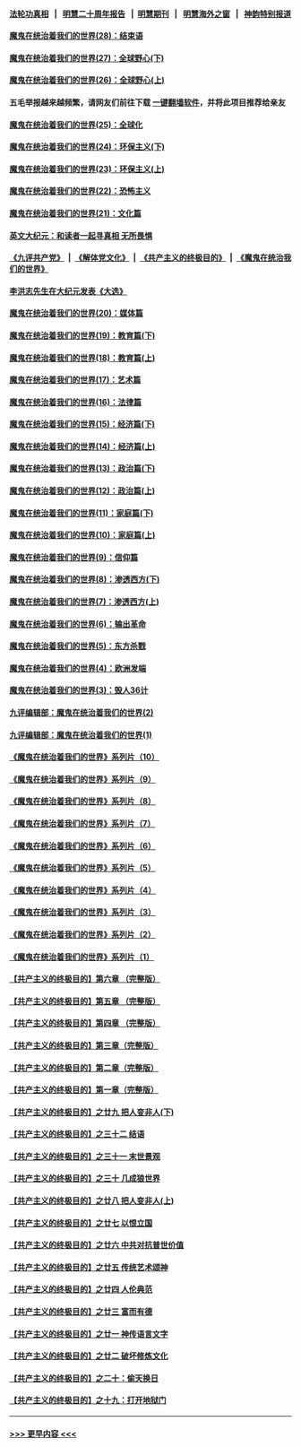 #### [法轮功真相](https://github.com/gfw-breaker/truth/blob/master/README.md?t=0) &nbsp;&nbsp;|&nbsp;&nbsp; [明慧二十周年报告](https://github.com/gfw-breaker/mh-reports/blob/master/README.md?t=0) &nbsp;&nbsp;|&nbsp;&nbsp;[明慧期刊](https://github.com/gfw-breaker/mh-qikan) &nbsp;&nbsp;|&nbsp;&nbsp; [明慧海外之窗](https://github.com/gfw-breaker/mh-news/blob/master/README.md?t=0) &nbsp;&nbsp;|&nbsp;&nbsp; [神韵特别报道](https://github.com/gfw-breaker/mh-news/blob/master/shenyun.md?t=0)
#### [魔鬼在统治着我们的世界(28)：结束语](../pages/nsc422/n10936246.md?t=07131603) 
#### [魔鬼在统治着我们的世界(27)：全球野心(下)](../pages/nsc422/n10928319.md?t=07131603) 
#### [魔鬼在统治着我们的世界(26)：全球野心(上)](../pages/nsc422/n10900318.md?t=07131603) 
#### 五毛举报越来越频繁，请网友们前往下载 [一键翻墙软件](https://github.com/gfw-breaker/ssr-accounts)，并将此项目推荐给亲友
#### [魔鬼在统治着我们的世界(25)：全球化](../pages/nsc422/n10788205.md?t=07131603) 
#### [魔鬼在统治着我们的世界(24)：环保主义(下)](../pages/nsc422/n10695307.md?t=07131603) 
#### [魔鬼在统治着我们的世界(23)：环保主义(上)](../pages/nsc422/n10688613.md?t=07131603) 
#### [魔鬼在统治着我们的世界(22)：恐怖主义](../pages/nsc422/n10614727.md?t=07131603) 
#### [魔鬼在统治着我们的世界(21)：文化篇](../pages/nsc422/n10597706.md?t=07131603) 
#### [英文大纪元：和读者一起寻真相 无所畏惧](../pages/nsc422/n12542027.md?t=07131603) 
#### [《九评共产党》](https://github.com/begood0513/9ping.md/blob/master/README.md) &nbsp;|&nbsp; [《解体党文化》](../../../../jtdwh.md/blob/master/README.md)  &nbsp;|&nbsp; [《共产主义的终极目的》](../../../../gczydzjmd.md/blob/master/README.md) &nbsp;|&nbsp; [《魔鬼在统治我们的世界》](../../../../mgztzwmdsj.md/blob/master/README.md) 
#### [李洪志先生在大纪元发表《大选》](../pages/nsc422/n12534746.md?t=07131603) 
#### [魔鬼在统治着我们的世界(20)：媒体篇](../pages/nsc422/n10586579.md?t=07131603) 
#### [魔鬼在统治着我们的世界(19)：教育篇(下)](../pages/nsc422/n10564808.md?t=07131603) 
#### [魔鬼在统治着我们的世界(18)：教育篇(上)](../pages/nsc422/n10526970.md?t=07131603) 
#### [魔鬼在统治着我们的世界(17)：艺术篇](../pages/nsc422/n10499093.md?t=07131603) 
#### [魔鬼在统治着我们的世界(16)：法律篇](../pages/nsc422/n10485969.md?t=07131603) 
#### [魔鬼在统治着我们的世界(15)：经济篇(下)](../pages/nsc422/n10469975.md?t=07131603) 
#### [魔鬼在统治着我们的世界(14)：经济篇(上)](../pages/nsc422/n10457370.md?t=07131603) 
#### [魔鬼在统治着我们的世界(13)：政治篇(下)](../pages/nsc422/n10448270.md?t=07131603) 
#### [魔鬼在统治着我们的世界(12)：政治篇(上)](../pages/nsc422/n10444576.md?t=07131603) 
#### [魔鬼在统治着我们的世界(11)：家庭篇(下)](../pages/nsc422/n10440961.md?t=07131603) 
#### [魔鬼在统治着我们的世界(10)：家庭篇(上)](../pages/nsc422/n10435448.md?t=07131603) 
#### [魔鬼在统治着我们的世界(9)：信仰篇](../pages/nsc422/n10432159.md?t=07131603) 
#### [魔鬼在统治着我们的世界(8)：渗透西方(下)](../pages/nsc422/n10429603.md?t=07131603) 
#### [魔鬼在统治着我们的世界(7)：渗透西方(上)](../pages/nsc422/n10426013.md?t=07131603) 
#### [魔鬼在统治着我们的世界(6)：输出革命](../pages/nsc422/n10421536.md?t=07131603) 
#### [魔鬼在统治着我们的世界(5)：东方杀戮](../pages/nsc422/n10417707.md?t=07131603) 
#### [魔鬼在统治着我们的世界(4)：欧洲发端](../pages/nsc422/n10414890.md?t=07131603) 
#### [魔鬼在统治着我们的世界(3)：毁人36计](../pages/nsc422/n10411583.md?t=07131603) 
#### [九评编辑部：魔鬼在统治着我们的世界(2)](../pages/nsc422/n10410036.md?t=07131603) 
#### [九评编辑部：魔鬼在统治着我们的世界(1)](../pages/nsc422/n10406825.md?t=07131603) 
#### [《魔鬼在统治着我们的世界》系列片（10）](../pages/nsc422/n12292670.md?t=07131603) 
#### [《魔鬼在统治着我们的世界》系列片（9）](../pages/nsc422/n12290859.md?t=07131603) 
#### [《魔鬼在统治着我们的世界》系列片（8）](../pages/nsc422/n12287445.md?t=07131603) 
#### [《魔鬼在统治着我们的世界》系列片（7）](../pages/nsc422/n12283425.md?t=07131603) 
#### [《魔鬼在统治着我们的世界》系列片（6）](../pages/nsc422/n12282314.md?t=07131603) 
#### [《魔鬼在统治着我们的世界》系列片（5）](../pages/nsc422/n12281419.md?t=07131603) 
#### [《魔鬼在统治着我们的世界》系列片（4）](../pages/nsc422/n12274024.md?t=07131603) 
#### [《魔鬼在统治着我们的世界》系列片（3）](../pages/nsc422/n12271322.md?t=07131603) 
#### [《魔鬼在统治着我们的世界》系列片（2）](../pages/nsc422/n12269049.md?t=07131603) 
#### [《魔鬼在统治着我们的世界》系列片（1）](../pages/nsc422/n12267575.md?t=07131603) 
#### [【共产主义的终极目的】第六章 （完整版）](../pages/nsc422/n11428913.md?t=07131603) 
#### [【共产主义的终极目的】第五章 （完整版）](../pages/nsc422/n11428912.md?t=07131603) 
#### [【共产主义的终极目的】第四章 （完整版）](../pages/nsc422/n11428907.md?t=07131603) 
#### [【共产主义的终极目的】第三章（完整版）](../pages/nsc422/n11428848.md?t=07131603) 
#### [【共产主义的终极目的】第二章（完整版）](../pages/nsc422/n11428831.md?t=07131603) 
#### [【共产主义的终极目的】第一章（完整版）](../pages/nsc422/n11417651.md?t=07131603) 
#### [【共产主义的终极目的】之廿九 把人变非人(下)](../pages/nsc422/n11344140.md?t=07131603) 
#### [【共产主义的终极目的】之三十二 结语](../pages/nsc422/n11360535.md?t=07131603) 
#### [【共产主义的终极目的】之三十一 末世景观](../pages/nsc422/n11351129.md?t=07131603) 
#### [【共产主义的终极目的】之三十 几成狼世界](../pages/nsc422/n11348280.md?t=07131603) 
#### [【共产主义的终极目的】之廿八 把人变非人(上)](../pages/nsc422/n11340492.md?t=07131603) 
#### [【共产主义的终极目的】之廿七 以恨立国](../pages/nsc422/n11336944.md?t=07131603) 
#### [【共产主义的终极目的】之廿六 中共对抗普世价值](../pages/nsc422/n11324785.md?t=07131603) 
#### [【共产主义的终极目的】之廿五 传统艺术颂神](../pages/nsc422/n11296396.md?t=07131603) 
#### [【共产主义的终极目的】之廿四 人伦典范](../pages/nsc422/n11296397.md?t=07131603) 
#### [【共产主义的终极目的】之廿三 富而有德](../pages/nsc422/n11283598.md?t=07131603) 
#### [【共产主义的终极目的】之廿一 神传语言文字](../pages/nsc422/n11263265.md?t=07131603) 
#### [【共产主义的终极目的】之廿二 破坏修炼文化](../pages/nsc422/n11245728.md?t=07131603) 
#### [【共产主义的终极目的】之二十：偷天换日](../pages/nsc422/n11238846.md?t=07131603) 
#### [【共产主义的终极目的】之十九：打开地狱门](../pages/nsc422/n11206376.md?t=07131603) 

----
#### [ >>> 更早内容 <<< ](../indexes/nsc422-earlier.md)
